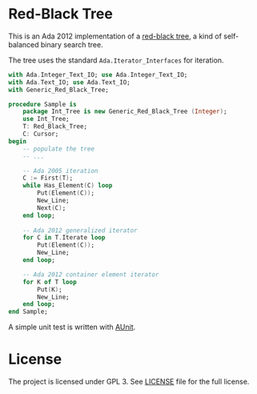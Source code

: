 Red-Black Tree
==============

This is an Ada 2012 implementation of a 
[red-black tree](https://en.wikipedia.org/wiki/Red%E2%80%93black_tree),
a kind of self-balanced binary search tree.

The tree uses the standard <code>Ada.Iterator_Interfaces</code> for iteration.

```ada
with Ada.Integer_Text_IO; use Ada.Integer_Text_IO;
with Ada.Text_IO; use Ada.Text_IO;
with Generic_Red_Black_Tree;

procedure Sample is
    package Int_Tree is new Generic_Red_Black_Tree (Integer);
    use Int_Tree;
    T: Red_Black_Tree;
    C: Cursor;
begin
    -- populate the tree
    -- ...

    -- Ada 2005 iteration
    C := First(T);
    while Has_Element(C) loop
        Put(Element(C));
        New_Line;
        Next(C);
    end loop;
    
    -- Ada 2012 generalized iterator
    for C in T.Iterate loop
        Put(Element(C));
        New_Line;
    end loop;

    -- Ada 2012 container element iterator
    for K of T loop
        Put(K);
        New_Line;
    end loop;
end Sample;
```

A simple unit test is written with 
[AUnit](http://libre.adacore.com/tools/aunit/).

License
=======

The project is licensed under GPL 3. See [LICENSE](./LICENSE)
file for the full license.